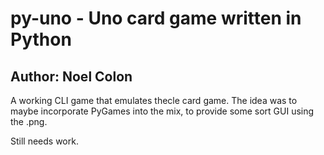 # py-uno - Uno card game written in Python
## Author: Noel Colon

A working CLI game that emulates thecle card game.
The idea was to maybe incorporate PyGames into the mix, to provide some sort GUI using the .png.

Still needs work.